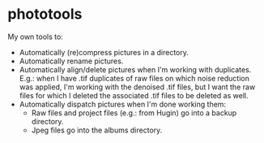 # phototools

My own tools to:
- Automatically (re)compress pictures in a directory.
- Automatically rename pictures.
- Automatically align/delete pictures when I'm working with duplicates. E.g.: when I have .tif duplicates of raw files on which noise reduction was applied, I'm working with the denoised .tif files, but I want the raw files for which I deleted the associated .tif files to be deleted as well.
- Automatically dispatch pictures when I'm done working them:
  - Raw files and project files (e.g.: from Hugin) go into a backup directory.
  - Jpeg files go into the albums directory.
